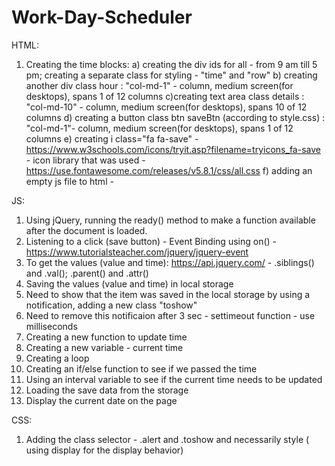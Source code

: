 # Work-Day-Scheduler
HTML:
1. Creating the time blocks:
a) creating the div ids for all - from 9 am till 5 pm; creating a separate class for styling - "time" and "row"
b) creating another div class hour : "col-md-1" - column, medium screen(for desktops), spans 1 of 12 columns
c)creating text area class details : "col-md-10" - column, medium screen(for desktops), spans 10 of 12 columns
d) creating a button class btn saveBtn (according to style.css) : "col-md-1"- column, medium screen(for desktops), spans 1 of 12 columns
e) creating i class="fa fa-save" - https://www.w3schools.com/icons/tryit.asp?filename=tryicons_fa-save - icon library that was used - https://use.fontawesome.com/releases/v5.8.1/css/all.css
f) adding an empty js file to html - <script src=""></script>

JS:
1. Using jQuery, running the ready() method to make a function available after the document is loaded.
2. Listening to a click (save button) - Event Binding using on() - https://www.tutorialsteacher.com/jquery/jquery-event
3. To get the values (value and time):  https://api.jquery.com/ - .siblings() and .val(); .parent() and .attr()
4. Saving the values (value and time) in local storage 
5. Need to show that the item was saved in the local storage by using a notification, adding a new class "toshow"
6. Need to remove this notificaion after 3 sec - settimeout function - use milliseconds 
7. Creating a new function to update time 
8. Creating a new variable - current time 
9. Creating a loop
10. Creating an if/else function to see if we passed the time
11. Using an interval variable to see if the current time needs to be updated
12. Loading the save data from the storage 
13. Display the current date on the page

CSS:
1. Adding the class selector - .alert and .toshow and necessarily style ( using display for the display behavior)